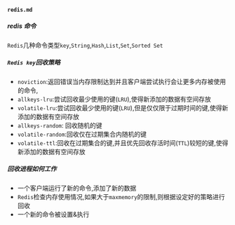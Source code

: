 #### `redis.md`





##### redis 命令
`Redis`几种命令类型`key`,`String`,`Hash`,`List`,`Set`,`Sorted Set`










##### `Redis key`回收策略
* `noviction`:返回错误当内存限制达到并且客户端尝试执行会让更多内存被使用的命令,
* `allkeys-lru`:尝试回收最少使用的键(`LRU`),使得新添加的数据有空间存放
* `volatile-lru`:尝试回收最少使用的键(`LRU`),但是仅仅限于过期时间的键,使得新添加的数据有空间存放
* `allkeys-random`: 回收随机的键
* `volatile-random`:回收仅在过期集合内随机的键
* `volatile-ttl`:回收在过期集合的键,并且优先回收存活时间(`TTL`)较短的键,使得新添加的数据有空间存放




##### 回收进程如何工作
* 一个客户端运行了新的命令,添加了新的数据
* `Redis`检查内存使用情况,如果大于`maxmemory`的限制,则根据设定好的策略进行回收
*  一个新的命令被设置&执行